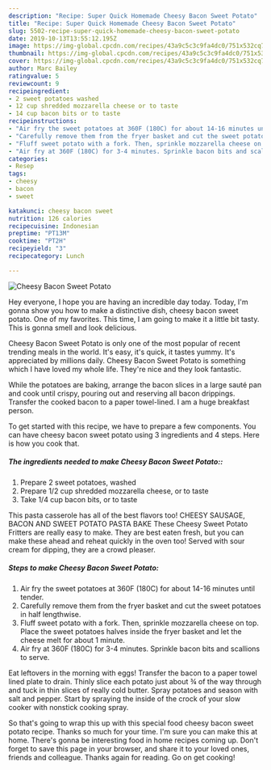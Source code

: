 ```yaml
---
description: "Recipe: Super Quick Homemade Cheesy Bacon Sweet Potato"
title: "Recipe: Super Quick Homemade Cheesy Bacon Sweet Potato"
slug: 5502-recipe-super-quick-homemade-cheesy-bacon-sweet-potato
date: 2019-10-13T13:55:12.195Z
image: https://img-global.cpcdn.com/recipes/43a9c5c3c9fa4dc0/751x532cq70/cheesy-bacon-sweet-potato-recipe-main-photo.jpg
thumbnail: https://img-global.cpcdn.com/recipes/43a9c5c3c9fa4dc0/751x532cq70/cheesy-bacon-sweet-potato-recipe-main-photo.jpg
cover: https://img-global.cpcdn.com/recipes/43a9c5c3c9fa4dc0/751x532cq70/cheesy-bacon-sweet-potato-recipe-main-photo.jpg
author: Marc Bailey
ratingvalue: 5
reviewcount: 9
recipeingredient:
- 2 sweet potatoes washed
- 12 cup shredded mozzarella cheese or to taste
- 14 cup bacon bits or to taste
recipeinstructions:
- "Air fry the sweet potatoes at 360F (180C) for about 14-16 minutes until tender."
- "Carefully remove them from the fryer basket and cut the sweet potatoes in half lengthwise."
- "Fluff sweet potato with a fork. Then, sprinkle mozzarella cheese on top. Place the sweet potatoes halves inside the fryer basket and let the cheese melt for about 1 minute."
- "Air fry at 360F (180C) for 3-4 minutes. Sprinkle bacon bits and scallions to serve."
categories:
- Resep
tags:
- cheesy
- bacon
- sweet

katakunci: cheesy bacon sweet
nutrition: 126 calories
recipecuisine: Indonesian
preptime: "PT13M"
cooktime: "PT2H"
recipeyield: "3"
recipecategory: Lunch

---
```



![Cheesy Bacon Sweet Potato](https://img-global.cpcdn.com/recipes/43a9c5c3c9fa4dc0/751x532cq70/cheesy-bacon-sweet-potato-recipe-main-photo.jpg)

Hey everyone, I hope you are having an incredible day today. Today, I'm gonna show you how to make a distinctive dish, cheesy bacon sweet potato. One of my favorites. This time, I am going to make it a little bit tasty. This is gonna smell and look delicious.

Cheesy Bacon Sweet Potato is only one of the most popular of recent trending meals in the world. It's easy, it's quick, it tastes yummy. It's appreciated by millions daily. Cheesy Bacon Sweet Potato is something which I have loved my whole life. They're nice and they look fantastic.

While the potatoes are baking, arrange the bacon slices in a large sauté pan and cook until crispy, pouring out and reserving all bacon drippings. Transfer the cooked bacon to a paper towel-lined. I am a huge breakfast person.


To get started with this recipe, we have to prepare a few components. You can have cheesy bacon sweet potato using 3 ingredients and 4 steps. Here is how you cook that.

##### The ingredients needed to make Cheesy Bacon Sweet Potato::

1. Prepare 2 sweet potatoes, washed
1. Prepare 1/2 cup shredded mozzarella cheese, or to taste
1. Take 1/4 cup bacon bits, or to taste


This pasta casserole has all of the best flavors too! CHEESY SAUSAGE, BACON AND SWEET POTATO PASTA BAKE These Cheesy Sweet Potato Fritters are really easy to make. They are best eaten fresh, but you can make these ahead and reheat quickly in the oven too! Served with sour cream for dipping, they are a crowd pleaser. 

##### Steps to make Cheesy Bacon Sweet Potato:

1. Air fry the sweet potatoes at 360F (180C) for about 14-16 minutes until tender.
1. Carefully remove them from the fryer basket and cut the sweet potatoes in half lengthwise.
1. Fluff sweet potato with a fork. Then, sprinkle mozzarella cheese on top. Place the sweet potatoes halves inside the fryer basket and let the cheese melt for about 1 minute.
1. Air fry at 360F (180C) for 3-4 minutes. Sprinkle bacon bits and scallions to serve.


Eat leftovers in the morning with eggs! Transfer the bacon to a paper towel lined plate to drain. Thinly slice each potato just about ¾ of the way through and tuck in thin slices of really cold butter. Spray potatoes and season with salt and pepper. Start by spraying the inside of the crock of your slow cooker with nonstick cooking spray. 

So that's going to wrap this up with this special food cheesy bacon sweet potato recipe. Thanks so much for your time. I'm sure you can make this at home. There's gonna be interesting food in home recipes coming up. Don't forget to save this page in your browser, and share it to your loved ones, friends and colleague. Thanks again for reading. Go on get cooking!
